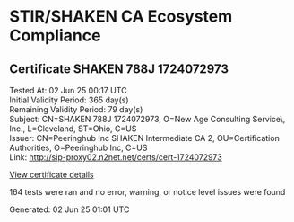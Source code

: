 # STIR/SHAKEN CA Ecosystem Compliance

## Certificate SHAKEN 788J 1724072973

Tested At: 02 Jun 25 00:17 UTC\
Initial Validity Period: 365 day(s)\
Remaining Validity Period: 79 day(s)\
Subject: CN=SHAKEN 788J 1724072973, O=New Age Consulting Service\\, Inc., L=Cleveland, ST=Ohio, C=US\
Issuer: CN=Peeringhub Inc SHAKEN Intermediate CA 2, OU=Certification Authorities, O=Peeringhub Inc, C=US\
Link: http://sip-proxy02.n2net.net/certs/cert-1724072973

[View certificate details](https://x509.io/?cert=MIIDNDCCAtqgAwIBAgIQCgvkLqG%2FMPHSC8G6Bt5UfDAKBggqhkjOPQQDAjB8MQswCQYDVQQGEwJVUzEXMBUGA1UECgwOUGVlcmluZ2h1YiBJbmMxIjAgBgNVBAsMGUNlcnRpZmljYXRpb24gQXV0aG9yaXRpZXMxMDAuBgNVBAMMJ1BlZXJpbmdodWIgSW5jIFNIQUtFTiBJbnRlcm1lZGlhdGUgQ0EgMjAeFw0yNDA4MTkxMzA5MzRaFw0yNTA4MTkxMzA5MzRaMHwxCzAJBgNVBAYTAlVTMQ0wCwYDVQQIDARPaGlvMRIwEAYDVQQHDAlDbGV2ZWxhbmQxKTAnBgNVBAoMIE5ldyBBZ2UgQ29uc3VsdGluZyBTZXJ2aWNlLCBJbmMuMR8wHQYDVQQDDBZTSEFLRU4gNzg4SiAxNzI0MDcyOTczMFkwEwYHKoZIzj0CAQYIKoZIzj0DAQcDQgAEnNvFSXZ%2FDF%2BbtY8obkHgw%2FVJJPC3Y7quHTtKV%2FKIcGQhJftm7sQIfsLKvcGiAPg8mJupVJRKdxHYN5RP3MEb3qOCATwwggE4MA4GA1UdDwEB%2FwQEAwIHgDAMBgNVHRMBAf8EAjAAMB0GA1UdDgQWBBR1%2F5gZPUW4woaAIvJxni3saYRqITAfBgNVHSMEGDAWgBSuoXNRiClXEcoMqfSxCm5OuEtNBzAXBgNVHSAEEDAOMAwGCmCGSAGG%2FwkBAQQwFgYIKwYBBQUHARoECjAIoAYWBDc4OEowgaYGA1UdHwSBnjCBmzCBmKA6oDiGNmh0dHBzOi8vYXV0aGVudGljYXRlLWFwaS5pY29uZWN0aXYuY29tL2Rvd25sb2FkL3YxL2NybKJapFgwVjEUMBIGA1UEBwwLQnJpZGdld2F0ZXIxCzAJBgNVBAgMAk5KMRMwEQYDVQQDDApTVEktUEEgQ1JMMQswCQYDVQQGEwJVUzEPMA0GA1UECgwGU1RJLVBBMAoGCCqGSM49BAMCA0gAMEUCIEHZ8a7AJ58cf2w5jkBUCv9p2X%2BQNe0W18LlnfMB81AqAiEAmWlQfe23z6JmYKvLMcL5dhJshXwsNSDIP%2FoHK%2FL8xHA%3D)

164 tests were ran and no error, warning, or notice level issues were found


Generated: 02 Jun 25 01:01 UTC